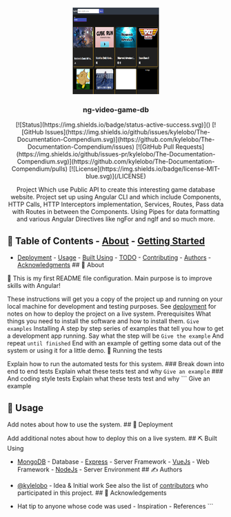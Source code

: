 <p align="center">
  <a href="" rel="noopener">
    <img
      width="200px"
      height="200px"
      src="./src/assets/images/Readme/P-Screenshot.png"
      alt="Project logo"
  /></a>
</p>

<h3 align="center">ng-video-game-db</h3>

<div align="center">
  [![Status](https://img.shields.io/badge/status-active-success.svg)]()
  [![GitHub
  Issues](https://img.shields.io/github/issues/kylelobo/The-Documentation-Compendium.svg)](https://github.com/kylelobo/The-Documentation-Compendium/issues)
  [![GitHub Pull
  Requests](https://img.shields.io/github/issues-pr/kylelobo/The-Documentation-Compendium.svg)](https://github.com/kylelobo/The-Documentation-Compendium/pulls)
  [![License](https://img.shields.io/badge/license-MIT-blue.svg)](/LICENSE)
</div>

<p align="center">
  Project Which use Public API to create this interesting game database website.
  Project set up using Angular CLI and which include Components, HTTP Calls,
  HTTP Interceptors implementation, Services, Routes, Pass data with Routes in
  between the Components. Using Pipes for data formatting and various Angular
  Directives like ngFor and ngIf and so much more.
  <br />
</p>

## 📝 Table of Contents - [About](#about) - [Getting Started](#getting_started)

- [Deployment](#deployment) - [Usage](#usage) - [Built Using](#built_using) -
  [TODO](../TODO.md) - [Contributing](../CONTRIBUTING.md) - [Authors](#authors) -
  [Acknowledgments](#acknowledgement) ## 🧐 About <a name="about"></a>

🏁 This is my first README file configuration. Main purpose is to improve skills with
Angular! <a name="getting_started"></a>

These instructions will get you a copy of the project up and running on your
local machine for development and testing purposes. See
[deployment](#deployment) for notes on how to deploy the project on a live
system. Prerequisites What things you need to install the software and how
to install them. `Give examples` Installing A step by step series of
examples that tell you how to get a development app running. Say what the step
will be `Give the example` And repeat `until finished` End with an example of
getting some data out of the system or using it for a little demo. 🔧 Running
the tests <a name="tests"></a>

Explain how to run the automated tests for this system. ### Break down into end
to end tests Explain what these tests test and why `Give an example` ### And
coding style tests Explain what these tests test and why ``` Give an example

## 🎈 Usage <a name="usage"></a>

Add notes about how to use the system. ## 🚀 Deployment
<a name="deployment"></a>

Add additional notes about how to deploy this on a live system. ## ⛏️ Built
Using <a name="built_using"></a>

- [MongoDB](https://www.mongodb.com/) - Database -
  [Express](https://expressjs.com/) - Server Framework -
  [VueJs](https://vuejs.org/) - Web Framework - [NodeJs](https://nodejs.org/en/) -
  Server Environment ## ✍️ Authors <a name="authors"></a>

- [@kylelobo](https://github.com/kylelobo) - Idea & Initial work See also the
  list of
  [contributors](https://github.com/kylelobo/The-Documentation-Compendium/contributors)
  who participated in this project. ## 🎉 Acknowledgements
  <a name="acknowledgement"></a>

- Hat tip to anyone whose code was used - Inspiration - References ```

```

```
